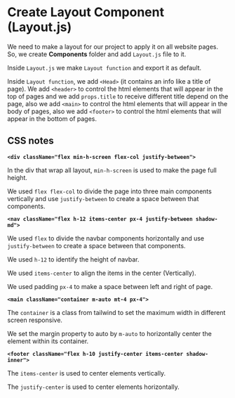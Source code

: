 # Create Layout Component (Layout.js)

We need to make a layout for our project to apply it on all website pages. So, we create **Components** folder and add `Layout.js` file to it.

Inside `Layout.js` we make `Layout function` and export it as default.

Inside `Layout function`, we add `<Head>` (it contains an info like a title of page). We add `<header>` to control the html elements that will appear in the top of pages and we add `props.title` to receive different title depend on the page, also we add `<main>` to control the html elements that will appear in the body of pages, also we add `<footer>` to control the html elements that will appear in the bottom of pages.

## CSS notes

**`<div className="flex min-h-screen flex-col justify-between">`**

In the div that wrap all layout, `min-h-screen` is used to make the page full height.

We used `flex flex-col` to divide the page into three main components vertically and use `justify-between` to create a space between that components.

**`<nav className="flex h-12 items-center px-4 justify-between shadow-md">`**

We used `flex` to divide the navbar components horizontally and use `justify-between` to create a space between that components.

We used `h-12` to identify the height of navbar.

We used `items-center` to align the items in the center (Vertically).

We used padding `px-4` to make a space between left and right of page.

**`<main className="container m-auto mt-4 px-4">`**

The `container` is a class from tailwind to set the maximum width in different screen responsive.

We set the margin property to auto by `m-auto` to horizontally center the element within its container.

**`<footer className="flex h-10 justify-center items-center shadow-inner">`**

The `items-center` is used to center elements vertically.

The `justify-center` is used to center elements horizontally.
